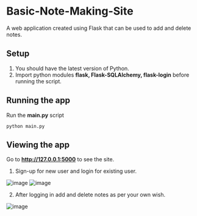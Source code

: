 # Basic-Note-Making-Site
 A web application created using Flask that can be used to add and delete notes.
 
 ## Setup
 
1. You should have the latest version of Python.
2. Import python modules **flask, Flask-SQLAlchemy, flask-login** before running the script.

## Running the app

Run the **main.py** script

```
python main.py
```

## Viewing the app

Go to **http://127.0.0.1:5000**  to see the site.

1. Sign-up for new user and login for existing user.

![image](https://user-images.githubusercontent.com/88844855/214278939-2aeccd72-fe1d-46a1-8a8f-c2d02e083419.png)   ![image](https://user-images.githubusercontent.com/88844855/214279018-091ff6f4-8096-4777-bebc-a5baa3b3e3c8.png)

2. After logging in add and delete notes as per your own wish.

![image](https://user-images.githubusercontent.com/88844855/214279643-1e22cacf-d11d-4057-ba69-23a576fc1b6d.png)



